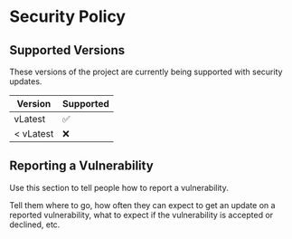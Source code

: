 # Security Policy

## Supported Versions

These versions of the project are currently being supported with security updates.

| Version | Supported          |
| ------- | ------------------ |
| vLatest   | :white_check_mark: |
| < vLatest   | :x:                |

## Reporting a Vulnerability

Use this section to tell people how to report a vulnerability.

Tell them where to go, how often they can expect to get an update on a
reported vulnerability, what to expect if the vulnerability is accepted or
declined, etc.
